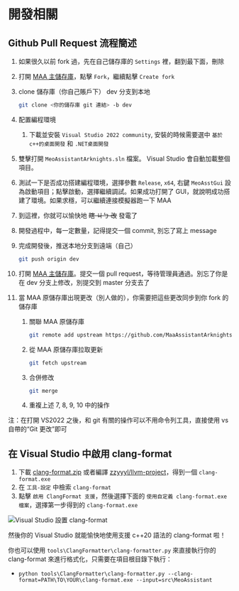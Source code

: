 # 開發相關

## Github Pull Request 流程簡述

1. 如果很久以前 fork 過，先在自己儲存庫的 `Settings` 裡，翻到最下面，刪除
2. 打開 [MAA 主儲存庫](https://github.com/MaaAssistantArknights/MaaAssistantArknights)，點擊 `Fork`，繼續點擊 `Create fork`
3. clone 儲存庫（你自己賬戶下） dev 分支到本地

    ```bash
    git clone <你的儲存庫 git 連結> -b dev
    ```

4. 配置編程環境

    1. 下載並安裝 `Visual Studio 2022 community`, 安裝的時候需要選中 `基於c++的桌面開發` 和 `.NET桌面開發`

5. 雙擊打開 `MeoAssistantArknights.sln` 檔案。 Visual Studio 會自動加載整個項目。
6. 測試一下是否成功搭建編程環境，選擇參數 `Release`, `x64`, 右鍵 `MeoAsstGui` 設為啟動項目；點擊啟動，選擇繼續調試。如果成功打開了 GUI，就說明成功搭建了環境。如果求穩，可以繼續連接模擬器跑一下 MAA
7. 到這裡，你就可以愉快地 ~~瞎 ㄐㄅ 改~~ 發電了
8. 開發過程中，每一定數量，記得提交一個 commit, 別忘了寫上 message
9. 完成開發後，推送本地分支到遠端（自己）

    ```bash
    git push origin dev
    ```

10. 打開 [MAA 主儲存庫](https://github.com/MaaAssistantArknights/MaaAssistantArknights)。提交一個 pull request，等待管理員通過。別忘了你是在 dev 分支上修改，別提交到 master 分支去了
11. 當 MAA 原儲存庫出現更改（別人做的），你需要把這些更改同步到你 fork 的儲存庫
    1. 關聯 MAA 原儲存庫

        ```bash
        git remote add upstream https://github.com/MaaAssistantArknights/MaaAssistantArknights.git
        ```

    2. 從 MAA 原儲存庫拉取更新

        ```bash
        git fetch upstream
        ```

    3. 合併修改

        ```bash
        git merge
        ```

    4. 重複上述 7, 8, 9, 10 中的操作

注：在打開 VS2022 之後，和 git 有關的操作可以不用命令列工具，直接使用 vs 自帶的“Git 更改”即可

## 在 Visual Studio 中啟用 clang-format

1. 下載 [clang-format.zip](https://github.com/MaaAssistantArknights/MaaAssistantArknights/files/9482197/clang-format.zip) 或者編譯 [zzyyyl/llvm-project](https://github.com/zzyyyl/llvm-project/tree/fix/clang-format)，得到一個 `clang-format.exe`
2. 在 `工具-設定` 中檢索 `clang-format`
3. 點擊 `啟用 ClangFormat 支援`，然後選擇下面的 `使用自定義 clang-format.exe 檔案`，選擇第一步得到的 `clang-format.exe`

![Visual Studio 設置 clang-format](https://user-images.githubusercontent.com/74587068/188262146-bf36f10a-db94-4a3c-9802-88b703342fb6.png)

然後你的 Visual Studio 就能愉快地使用支援 c++20 語法的 clang-format 啦！

你也可以使用 `tools\ClangFormatter\clang-formatter.py` 來直接執行你的 clang-format 來進行格式化，只需要在項目根目錄下執行：

- `python tools\ClangFormatter\clang-formatter.py --clang-format=PATH\TO\YOUR\clang-format.exe --input=src\MeoAssistant`